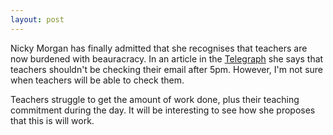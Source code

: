 ```yaml
---
layout: post
---
```

Nicky Morgan has finally admitted that she recognises that teachers are now burdened with beauracracy. In an article in the [Telegraph](http://bit.ly/1GTw3mN) she says that teachers shouldn't be checking their email after 5pm. However, I'm not sure when teachers will be able to check them.

Teachers struggle to get the amount of work done, plus their teaching commitment during the day. It will be interesting to see how she proposes that this is will work. 